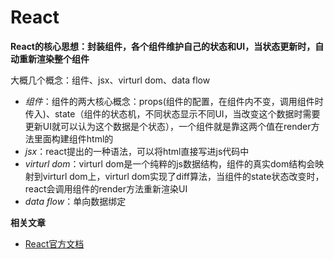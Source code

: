 # React

**React的核心思想：封装组件，各个组件维护自己的状态和UI，当状态更新时，自动重新渲染整个组件**

大概几个概念：组件、jsx、virturl dom、data flow
* *组件*：组件的两大核心概念：props(组件的配置，在组件内不变，调用组件时传入)、state（组件的状态机，不同状态显示不同UI，当改变这个数据时需要更新UI就可以认为这个数据是个状态），一个组件就是靠这两个值在render方法里面构建组件html的
* *jsx*：react提出的一种语法，可以将html直接写进js代码中
* *virturl dom*：virturl dom是一个纯粹的js数据结构，组件的真实dom结构会映射到virturl dom上，virturl dom实现了diff算法，当组件的state状态改变时，react会调用组件的render方法重新渲染UI
* *data flow*：单向数据绑定


**相关文章**
* [React官方文档](https://facebook.github.io/react/)